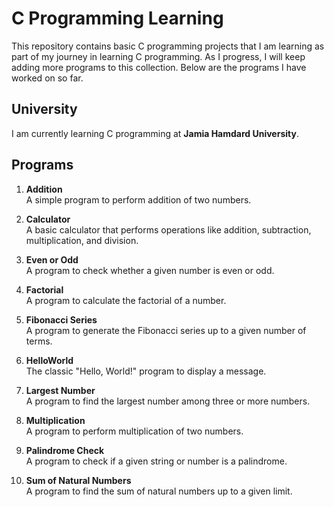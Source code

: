 # C Programming Learning

This repository contains basic C programming projects that I am learning as part of my journey in learning C programming. As I progress, I will keep adding more programs to this collection. Below are the programs I have worked on so far.

## University
I am currently learning C programming at **Jamia Hamdard University**.

## Programs

1. **Addition**  
   A simple program to perform addition of two numbers.

2. **Calculator**  
   A basic calculator that performs operations like addition, subtraction, multiplication, and division.

3. **Even or Odd**  
   A program to check whether a given number is even or odd.

4. **Factorial**  
   A program to calculate the factorial of a number.

5. **Fibonacci Series**  
   A program to generate the Fibonacci series up to a given number of terms.

6. **HelloWorld**  
   The classic "Hello, World!" program to display a message.

7. **Largest Number**  
   A program to find the largest number among three or more numbers.

8. **Multiplication**  
   A program to perform multiplication of two numbers.

9. **Palindrome Check**  
   A program to check if a given string or number is a palindrome.

10. **Sum of Natural Numbers**  
    A program to find the sum of natural numbers up to a given limit.



